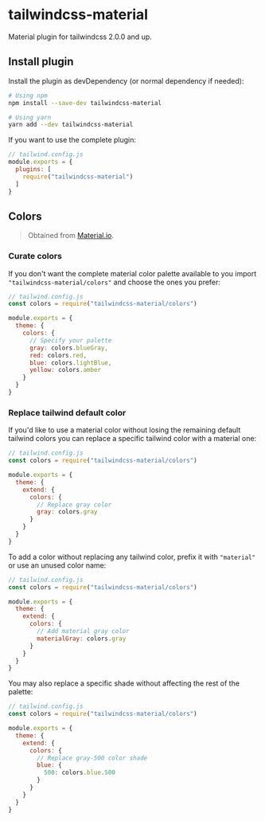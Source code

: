 # tailwindcss-material

Material plugin for tailwindcss 2.0.0 and up.

## Install plugin

Install the plugin as devDependency (or normal dependency if needed):

```bash
# Using npm
npm install --save-dev tailwindcss-material

# Using yarn
yarn add --dev tailwindcss-material
```

If you want to use the complete plugin:

```javascript
// tailwind.config.js
module.exports = {
  plugins: [
    require("tailwindcss-material")
  ]
}
```

## Colors

> Obtained from [Material.io](https://material.io/design/color/the-color-system.html#tools-for-picking-colors).

### Curate colors

If you don't want the complete material color palette available to you import `"tailwindcss-material/colors"` and choose the ones you prefer:

```javascript
// tailwind.config.js
const colors = require("tailwindcss-material/colors")

module.exports = {
  theme: {
    colors: {
      // Specify your palette
      gray: colors.blueGray,
      red: colors.red,
      blue: colors.lightBlue,
      yellow: colors.amber
    }
  }
}
```

### Replace tailwind default color

If you'd like to use a material color without losing the remaining default tailwind colors you can replace a specific tailwind color with a material one:

```javascript
// tailwind.config.js
const colors = require("tailwindcss-material/colors")

module.exports = {
  theme: {
    extend: {
      colors: {
        // Replace gray color
        gray: colors.gray
      }
    }
  }
}
```

To add a color without replacing any tailwind color, prefix it with `"material"` or use an unused color name:

```javascript
// tailwind.config.js
const colors = require("tailwindcss-material/colors")

module.exports = {
  theme: {
    extend: {
      colors: {
        // Add material gray color
        materialGray: colors.gray
      }
    }
  }
}
```

You may also replace a specific shade without affecting the rest of the palette:

```javascript
// tailwind.config.js
const colors = require("tailwindcss-material/colors")

module.exports = {
  theme: {
    extend: {
      colors: {
        // Replace gray-500 color shade
        blue: {
          500: colors.blue.500
        }
      }
    }
  }
}
```
